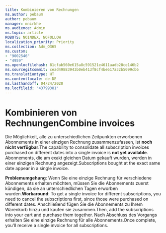 ```yaml
---
title: Kombinieren von Rechnungen
ms.author: pebaum
author: pebaum
manager: mnirkhe
ms.audience: Admin
ms.topic: article
ROBOTS: NOINDEX, NOFOLLOW
localization_priority: Priority
ms.collection: Adm_O365
ms.custom:
- "9002546"
- "4959"
ms.openlocfilehash: 81cfab560e615a8c591521e4611aadb28ce146b2
ms.sourcegitcommit: cead49883943b0eb413f8cf4be617a32b5099cb6
ms.translationtype: HT
ms.contentlocale: de-DE
ms.lasthandoff: 04/24/2020
ms.locfileid: "43799381"
---
```

# <a name="combine-invoices"></a><span data-ttu-id="2d4b9-102">Kombinieren von Rechnungen</span><span class="sxs-lookup"><span data-stu-id="2d4b9-102">Combine invoices</span></span>

<span data-ttu-id="2d4b9-103">Die Möglichkeit, alle zu unterschiedlichen Zeitpunkten erworbenen Abonnements in einer einzigen Rechnung zusammenzufassen, ist **noch nicht verfügbar**.</span><span class="sxs-lookup"><span data-stu-id="2d4b9-103">The capability to consolidate all subscription invoices purchased on different dates into a single invoice is **not yet available**.</span></span> <span data-ttu-id="2d4b9-104">Abonnements, die am exakt gleichen Datum gekauft wurden, werden in einer einzigen Rechnung angezeigt.</span><span class="sxs-lookup"><span data-stu-id="2d4b9-104">Subscriptions bought at the exact same date appear in a single invoice.</span></span>

<span data-ttu-id="2d4b9-105">**Problemumgehung**: Wenn Sie eine einzige Rechnung für verschiedene Abonnements erhalten möchten, müssen Sie die Abonnements zuerst kündigen, da sie an unterschiedlichen Tagen erworben wurden.</span><span class="sxs-lookup"><span data-stu-id="2d4b9-105">**Workaround**: To get a single invoice for different subscriptions, you need to cancel the subscriptions first, since those were purchased on different dates.</span></span> <span data-ttu-id="2d4b9-106">Anschließend fügen Sie die Abonnements zu Ihrem Warenkorb hinzu und kaufen sie zusammen.</span><span class="sxs-lookup"><span data-stu-id="2d4b9-106">Then, add the subscriptions into your cart and purchase them together.</span></span> <span data-ttu-id="2d4b9-107">Nach Abschluss des Vorgangs erhalten Sie eine einzige Rechnung für alle Abonnements.</span><span class="sxs-lookup"><span data-stu-id="2d4b9-107">Once complete, you'll receive a single invoice for all subscriptions.</span></span>
